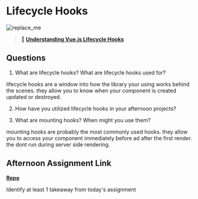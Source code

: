 # Lifecycle Hooks

![replace_me](https://codeworks.blob.core.windows.net/public/assets/img/illustrations/placeholder.svg)

> **📖 [Understanding Vue.js Lifecycle Hooks](https://codeworksacademy.com/fs-student-guide/resources/wk6/03-Vue-Lifecycle-Hooks)**

## Questions

1. What are lifecycle hooks? What are lifecycle hooks used for?


lifecycle hooks are a window into how the library your using works behind the scenes. they allow you to know when your component is created updated or destroyed.

2. How have you utilized lifecycle hooks in your afternoon projects?




3. What are mounting hooks? When might you use them?


mounting hooks are probably the most commonly used hooks. they allow you to access your component immediately before ad after the first render. the dont run during server side rendering.

## Afternoon Assignment Link

**[Repo](https://github.com/ScottBickish/late-fall21-gregslist-vue.git)**

Identify at least 1 takeaway from today's assignment
